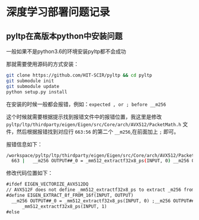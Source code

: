 # 深度学习部署问题记录

## pyltp在高版本python中安装问题

一般如果不是python3.6的环境安装pyltp都不会成功

那就需要使用源码的方式安装：

```bash
git clone https://github.com/HIT-SCIR/pyltp && cd pyltp
git submodule init
git submodule update
python setup.py install
```

在安装的时候一般都会报错，例如：`expected , or ; before __m256`

这个时候就需要根据提示找到报错文件中的报错位置，我这里是修改 `pyltp/ltp/thirdparty/eigen/Eigen/src/Core/arch/AVX512/PacketMath.h` 文件，然后根据报错找到对应行 `663:56` 的第二个 `__m256`,在前面加上 `;` 即可。

报错信息如下：

```bash
/workspace/pyltp/ltp/thirdparty/eigen/Eigen/src/Core/arch/AVX512/PacketMath.h:663:56: error: expected ‘,’ or ‘;’ before ‘__m256’
  663 |   __m256 OUTPUT##_0 = _mm512_extractf32x8_ps(INPUT, 0) __m256 OUTPUT##_1 = \
```

修改代码位置如下：

```txt
#ifdef EIGEN_VECTORIZE_AVX512DQ
// AVX512F does not define _mm512_extractf32x8_ps to extract _m256 from _m512
#define EIGEN_EXTRACT_8f_FROM_16f(INPUT, OUTPUT)                           \
  __m256 OUTPUT##_0 = _mm512_extractf32x8_ps(INPUT, 0) ;__m256 OUTPUT##_1 = \
      _mm512_extractf32x8_ps(INPUT, 1)
#else
```